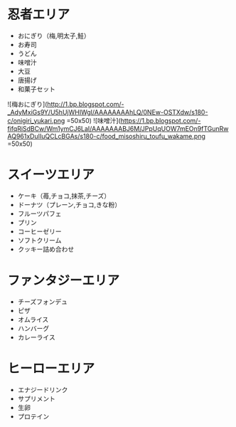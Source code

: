 # 忍者エリア
* おにぎり（梅,明太子,鮭）
* お寿司
* うどん
* 味噌汁
* 大豆
* 唐揚げ
* 和菓子セット

![梅おにぎり](http://1.bp.blogspot.com/-_AdyMxiGs9Y/U5hUjWHIWgI/AAAAAAAAhLQ/0NEw-OSTXdw/s180-c/onigiri_yukari.png =50x50) ![味噌汁](https://1.bp.blogspot.com/-fifqRiSdBCw/Wm1ymCJ6LaI/AAAAAAABJ6M/JPpUqUOW7mEOn9fTGunRwAQ961xDuIIuQCLcBGAs/s180-c/food_misoshiru_toufu_wakame.png =50x50)

# スイーツエリア
* ケーキ（苺,チョコ,抹茶,チーズ）
* ドーナツ（プレーン,チョコ,きな粉）
* フルーツパフェ
* プリン
* コーヒーゼリー
* ソフトクリーム
* クッキー詰め合わせ

# ファンタジーエリア
* チーズフォンデュ
* ピザ
* オムライス
* ハンバーグ
* カレーライス

# ヒーローエリア
* エナジードリンク
* サプリメント
* 生卵
* プロテイン
